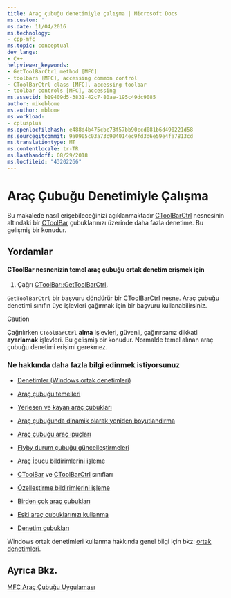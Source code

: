 ```yaml
---
title: Araç çubuğu denetimiyle çalışma | Microsoft Docs
ms.custom: ''
ms.date: 11/04/2016
ms.technology:
- cpp-mfc
ms.topic: conceptual
dev_langs:
- C++
helpviewer_keywords:
- GetToolBarCtrl method [MFC]
- toolbars [MFC], accessing common control
- CToolBarCtrl class [MFC], accessing toolbar
- toolbar controls [MFC], accessing
ms.assetid: b19409d5-3831-42c7-80ae-195c49dc9085
author: mikeblome
ms.author: mblome
ms.workload:
- cplusplus
ms.openlocfilehash: e488d4b475cbc73f57bb90ccd081b6d490221d58
ms.sourcegitcommit: 9a0905c03a73c904014ec9fd3d6e59e4fa7813cd
ms.translationtype: MT
ms.contentlocale: tr-TR
ms.lasthandoff: 08/29/2018
ms.locfileid: "43202266"
---
```

# <a name="working-with-the-toolbar-control"></a>Araç Çubuğu Denetimiyle Çalışma
Bu makalede nasıl erişebileceğinizi açıklanmaktadır [CToolBarCtrl](../mfc/reference/ctoolbarctrl-class.md) nesnesinin altındaki bir [CToolBar](../mfc/reference/ctoolbar-class.md) çubuklarınızı üzerinde daha fazla denetime. Bu gelişmiş bir konudur.  
  
## <a name="procedures"></a>Yordamlar  
  
#### <a name="to-access-the-toolbar-common-control-underlying-your-ctoolbar-object"></a>CToolBar nesnenizin temel araç çubuğu ortak denetim erişmek için  
  
1.  Çağrı [CToolBar::GetToolBarCtrl](../mfc/reference/ctoolbar-class.md#gettoolbarctrl).  
  
 `GetToolBarCtrl` bir başvuru döndürür bir [CToolBarCtrl](../mfc/reference/ctoolbarctrl-class.md) nesne. Araç çubuğu denetimi sınıfın üye işlevleri çağırmak için bir başvuru kullanabilirsiniz.  
  
> [!CAUTION]
>  Çağrılırken `CToolBarCtrl` **alma** işlevleri, güvenli, çağırırsanız dikkatli **ayarlamak** işlevleri. Bu gelişmiş bir konudur. Normalde temel alınan araç çubuğu denetimi erişimi gerekmez.  
  
### <a name="what-do-you-want-to-know-more-about"></a>Ne hakkında daha fazla bilgi edinmek istiyorsunuz  
  
-   [Denetimler (Windows ortak denetimleri)](../mfc/controls-mfc.md)  
  
-   [Araç çubuğu temelleri](../mfc/toolbar-fundamentals.md)  
  
-   [Yerleşen ve kayan araç çubukları](../mfc/docking-and-floating-toolbars.md)  
  
-   [Araç çubuğunda dinamik olarak yeniden boyutlandırma](../mfc/docking-and-floating-toolbars.md)  
  
-   [Araç çubuğu araç ipuçları](../mfc/toolbar-tool-tips.md)  
  
-   [Flyby durum çubuğu güncelleştirmeleri](../mfc/toolbar-tool-tips.md)  
  
-   [Araç İpucu bildirimlerini işleme](../mfc/handling-tool-tip-notifications.md)  
  
-   [CToolBar](../mfc/reference/ctoolbar-class.md) ve [CToolBarCtrl](../mfc/reference/ctoolbarctrl-class.md) sınıfları  
  
-   [Özelleştirme bildirimlerini işleme](../mfc/handling-customization-notifications.md)  
  
-   [Birden çok araç çubukları](../mfc/toolbar-fundamentals.md)  
  
-   [Eski araç çubuklarınızı kullanma](../mfc/using-your-old-toolbars.md)  
  
-   [Denetim çubukları](../mfc/control-bars.md)  
  
 Windows ortak denetimleri kullanma hakkında genel bilgi için bkz: [ortak denetimleri](/windows/desktop/Controls/common-controls-intro).  
  
## <a name="see-also"></a>Ayrıca Bkz.  
 [MFC Araç Çubuğu Uygulaması](../mfc/mfc-toolbar-implementation.md)

